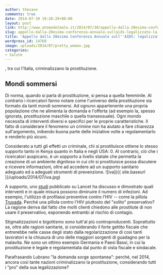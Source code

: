 ```yaml
---
author: thesave
comments: true
date: 2014-07-30 19:28:29+00:00
layout: post
link: http://www.atomodelmale.it/2014/07/30/appello-dalla-20esima-conferenza-annuale-sullaids-legalizzate-la-prostituzione/
slug: appello-dalla-20esima-conferenza-annuale-sullaids-legalizzate-la-prostituzione
title: 'Appello dalla 20esima Conferenza Annuale sull''AIDS: legalizzate la prostituzione'
wordpress_id: 14769
image: uploads/2014/07/pretty_woman.jpg
categories:
- Salute
---
```


, tra cui l'Italia, criminalizzano la prostituzione.

## Mondi sommersi

Di norma, quando si parla di prostituzione, si pensa a quella femminile. Al contrario i ricercatori fanno notare come l'universo della prostituzione sia formato da tanti mondi sommersi. Ad ognuno appartenente una propria popolazione che ne alimenta la domanda e l'offerta (ad esempio la, spesso ignorata, prostituzione maschile o quella transessuale). Ogni mondo necessita di interventi diversi e specifici per le proprie caratteristiche. Il fatto di considerare il fenomeno un crimine non ha aiutato a fare chiarezza sull'argomento, inibendo buona parte delle iniziative volte a regolamentarlo e renderlo più sicuro.

Considerato a tutti gli effetti un criminale, chi si prostituisce ottiene lo stesso supporto tanto in Kenya quanto in Italia e negli USA: 0. Al contrario, ciò che i ricercatori auspicano, è un sopporto a livello statale che permetta la creazione di un ambiente dignitoso in cui chi si prostituisce possa discutere e ricevere informazioni, oltre ad accedere ad un supporto sanitario adeguato ed a adeguati strumenti di prevenzione. ![iva]({{ site.baseurl }}/uploads/2014/07/iva.jpg)

A supporto, uno [studi](http://www.thelancet.com/journals/lancet/article/PIIS0140-6736(14)60974-0/fulltext) pubblicato su Lancet ha discusso e dimostrato quali interventi e in quale misura possono diminuire il numero di infezioni. Ad esempio, l'utilizzo di profilassi preventive contro l'HIV -- come la pillola [Truvada](http://www.theverge.com/2014/5/19/5729694/us-backing-truvada-prevent-spread-hiv). Perché una pillola contro l'HIV piuttosto del "solito" preservativo? La ragione deriva dal fatto che molti clienti chiedono alle prostitute di non usare il preservativo, esponendo entrambi al rischio di contagio.

Stigmatizzazioni e bigottismo sono tutt'al più controproducenti. Soprattutto se, oltre alle ragioni sanitarie, si considerando il forte gettito fiscale che entrerebbe nelle casse degli stato dalla regolarizzazione di così tanti lavoratori e la chiusura di uno delle maggiori sorgenti di guadagno per la malavita. Ne sono un ottimo esempio Germania e Paesi Bassi, in cui la prostituzione è legale e regolamentata dal punto di vista fiscale e sindacale.

Parafrasando Lubrano "la domanda sorge spontanea": perché, nel 2014, ancora così tante nazioni criminalizzano la prostituzione, considerando tutti i "pro" della sua legalizzazione?
